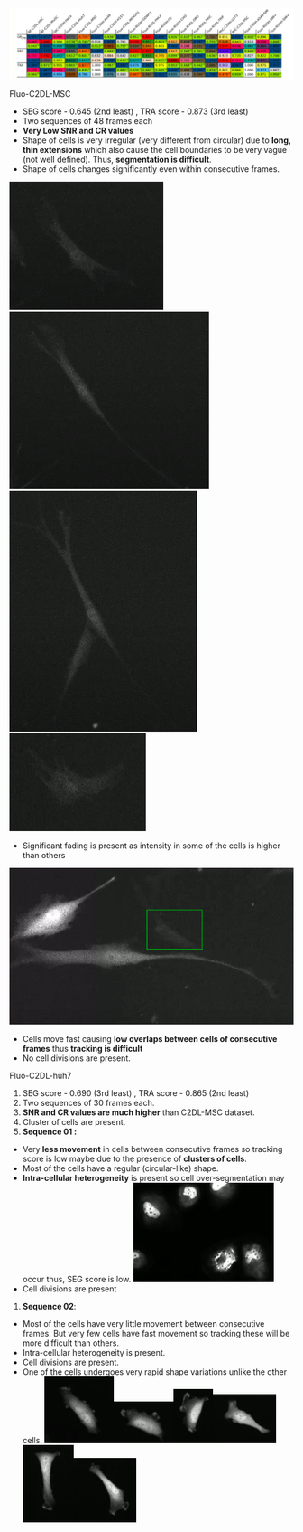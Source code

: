 ﻿![](Aspose.Words.c90b2e9b-0c05-4275-b624-058d2bff0846.001.png)



Fluo-C2DL-MSC    

- SEG score - 0.645 (2nd least) , TRA score - 0.873 (3rd least)
- Two sequences of 48 frames each
- **Very Low SNR and CR values**
- Shape of cells is very irregular (very different from circular) due to **long, thin extensions** which also cause the cell boundaries to be very vague (not well defined). Thus, **segmentation is difficult**.
- Shape of cells changes significantly even within consecutive frames.

![](Aspose.Words.c90b2e9b-0c05-4275-b624-058d2bff0846.002.png)![](Aspose.Words.c90b2e9b-0c05-4275-b624-058d2bff0846.003.png)![](Aspose.Words.c90b2e9b-0c05-4275-b624-058d2bff0846.004.png)![](Aspose.Words.c90b2e9b-0c05-4275-b624-058d2bff0846.005.png)









- Significant fading is present as intensity in some of the cells is higher than others

![](Aspose.Words.c90b2e9b-0c05-4275-b624-058d2bff0846.006.png)

- Cells move fast causing **low overlaps between cells of consecutive frames** thus **tracking is difficult**
- No cell divisions are present.



Fluo-C2DL-huh7

1. SEG score - 0.690 (3rd least) , TRA score - 0.865 (2nd least)
1. Two sequences of 30 frames each.
1. **SNR and CR values are much higher** than C2DL-MSC dataset.
1. Cluster of cells are present.
1. **Sequence 01 :**
- Very **less movement** in cells between consecutive frames so tracking score is low maybe due to the presence of **clusters of cells**.
- Most of the cells have a regular (circular-like) shape.
- **Intra-cellular heterogeneity** is present so cell over-segmentation may occur thus, SEG score is low.
  ![](Aspose.Words.c90b2e9b-0c05-4275-b624-058d2bff0846.007.png)
- Cell divisions are present


1. **Sequence 02**:
- Most of the cells have very little movement between consecutive frames. But very few cells have fast movement so tracking these will be more difficult than others.
- Intra-cellular heterogeneity is present.
- Cell divisions are present.
- One of the cells undergoes very rapid shape variations unlike the other cells.
  ![](Aspose.Words.c90b2e9b-0c05-4275-b624-058d2bff0846.008.png)![](Aspose.Words.c90b2e9b-0c05-4275-b624-058d2bff0846.009.png)![](Aspose.Words.c90b2e9b-0c05-4275-b624-058d2bff0846.010.png)![](Aspose.Words.c90b2e9b-0c05-4275-b624-058d2bff0846.011.png)![](Aspose.Words.c90b2e9b-0c05-4275-b624-058d2bff0846.012.png)![](Aspose.Words.c90b2e9b-0c05-4275-b624-058d2bff0846.013.png)




